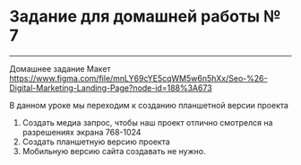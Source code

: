 # Задание для домашней работы № 7
---
Домашнее задание
Макет https://www.figma.com/file/mnLY69cYE5cqWM5w6n5hXx/Seo-%26-Digital-Marketing-Landing-Page?node-id=188%3A673 

В данном уроке мы переходим к созданию планшетной версии проекта

1.	Создать медиа запрос, чтобы наш проект отлично смотрелся на разрешениях экрана 768-1024
2.	Создать планшетную версию проекта
3.	Мобильную версию сайта создавать не нужно. 

